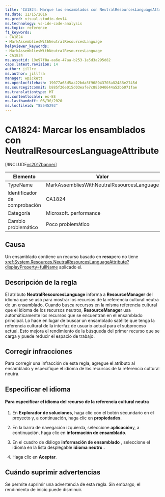 ```yaml
---
title: 'CA1824: Marque los ensamblados con NeutralResourcesLanguageAttribute | Microsoft Docs'
ms.date: 11/15/2016
ms.prod: visual-studio-dev14
ms.technology: vs-ide-code-analysis
ms.topic: reference
f1_keywords:
- CA1824
- MarkAssembliesWithNeutralResourcesLanguage
helpviewer_keywords:
- MarkAssembliesWithNeutralResourcesLanguage
- CA1824
ms.assetid: 10e97f8a-aa6e-47aa-b253-1e5d3a295d82
caps.latest.revision: 14
author: jillre
ms.author: jillfra
manager: wpickett
ms.openlocfilehash: 19077a63d5aa22bda3f968943703a82488e2745d
ms.sourcegitcommit: b885f26e015d03eafe7c885040644a52bb071fae
ms.translationtype: MT
ms.contentlocale: es-ES
ms.lasthandoff: 06/30/2020
ms.locfileid: "85545293"
---
```

# <a name="ca1824-mark-assemblies-with-neutralresourceslanguageattribute"></a>CA1824: Marcar los ensamblados con NeutralResourcesLanguageAttribute
[!INCLUDE[vs2017banner](../includes/vs2017banner.md)]

|Elemento|Valor|
|-|-|
|TypeName|MarkAssembliesWithNeutralResourcesLanguage|
|Identificador de comprobación|CA1824|
|Categoría|Microsoft. performance|
|Cambio problemático|Poco problemático|

## <a name="cause"></a>Causa
 Un ensamblado contiene un recurso basado en **resx**pero no tiene <xref:System.Resources.NeutralResourcesLanguageAttribute?displayProperty=fullName> aplicado el.

## <a name="rule-description"></a>Descripción de la regla
 El atributo **NeutralResourcesLanguage** informa a **ResourceManager** del idioma que se usó para mostrar los recursos de la referencia cultural neutra de un ensamblado. Cuando busca recursos en la misma referencia cultural que el idioma de los recursos neutros, **ResourceManager** usa automáticamente los recursos que se encuentran en el ensamblado principal. Lo hace en lugar de buscar un ensamblado satélite que tenga la referencia cultural de la interfaz de usuario actual para el subproceso actual. Esto mejora el rendimiento de la búsqueda del primer recurso que se carga y puede reducir el espacio de trabajo.

## <a name="fixing-violations"></a>Corregir infracciones
 Para corregir una infracción de esta regla, agregue el atributo al ensamblado y especifique el idioma de los recursos de la referencia cultural neutra.

## <a name="specifying-the-language"></a>Especificar el idioma

#### <a name="to-specify-the-language-of-the-resource-of-the-neutral-culture"></a>Para especificar el idioma del recurso de la referencia cultural neutra

1. En **Explorador de soluciones**, haga clic con el botón secundario en el proyecto y, a continuación, haga clic en **propiedades**.

2. En la barra de navegación izquierda, seleccione **aplicación**y, a continuación, haga clic en **información de ensamblado**.

3. En el cuadro de diálogo **información de ensamblado** , seleccione el idioma en la lista desplegable **idioma neutro** .

4. Haga clic en **Aceptar**.

## <a name="when-to-suppress-warnings"></a>Cuándo suprimir advertencias
 Se permite suprimir una advertencia de esta regla. Sin embargo, el rendimiento de inicio puede disminuir.
